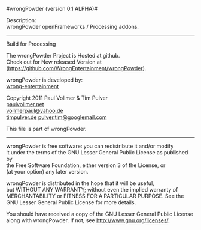 #wrongPowder (version 0.1 ALPHA)#

Description:  
wrongPowder openFrameworks / Processing addons. 

* * * * * * *

Build for Processing

The wrongPowder Project is Hosted at github.  
Check out for New released Version at (<https://github.com/WrongEntertainment/wrongPowder>).

wrongPowder is developed by:  
[wrong-entertainment](http://wrong-entertainment.com)

Copyright 2011 Paul Vollmer & Tim Pulver  
[paulvollmer.net](http://paul-vollmer.net)  
<vollmerpaul@yahoo.de>  
[timpulver.de](http://timpulver.de)
<pulver.tim@googlemail.com>

This file is part of wrongPowder.  

* * *

wrongPowder is free software: you can redistribute it and/or modify  
it under the terms of the GNU Lesser General Public License as published by  
the Free Software Foundation, either version 3 of the License, or  
(at your option) any later version.  

wrongPowder is distributed in the hope that it will be useful,  
but WITHOUT ANY WARRANTY; without even the implied warranty of  
MERCHANTABILITY or FITNESS FOR A PARTICULAR PURPOSE. See the  
GNU Lesser General Public License for more details.  

You should have received a copy of the GNU Lesser General Public License  
along with wrongPowder.  If not, see <http://www.gnu.org/licenses/>.